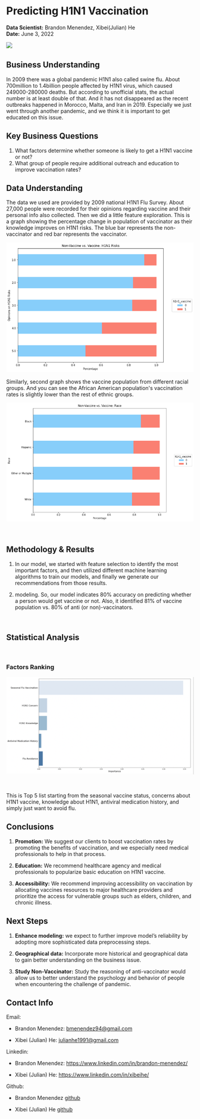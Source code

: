 # Predicting H1N1 Vaccination <br>
**Data Scientist:**  Brandon Menendez, Xibei(Julian) He <br>
**Date:** June 3, 2022

![](https://www.rgare.com/images/default-source/kc-article-images/mrna-long.jpg?sfvrsn=d6217b47_0)

## **Business Understanding**
In 2009 there was a global pandemic H1N1 also called swine flu. About 700million to 1.4billion people affected by H1N1 virus, which caused 249000-280000 deaths. But according to unofficial stats, the actual number is at least double of that. And it has not disappeared as the recent outbreaks happened in Morocco, Malta, and Iran in 2019. Especially we just went through another pandemic, and we think it is important to get educated on this issue. 

## **Key Business Questions**
1.	What factors determine whether someone is likely to get a H1N1 vaccine or not?
2.	What group of people require additional outreach and education to improve vaccination rates?

## **Data Understanding** 
The data we used are provided by 2009 national H1N1 Flu Survey. About 27,000 people were recorded for their opinions regarding vaccine and their personal info also collected. Then we did a little feature exploration. 
This is a graph showing the percentage change in population of vaccinator as their knowledge improves on H1N1 risks. The blue bar represents the non-vaccinator and red bar represents the vaccinator. 

![](Images/opinion_risk_2.png)
<br>

Similarly, second graph shows the vaccine population from different racial groups. And you can see the African American population's vaccination rates is slightly lower than the rest of ethnic groups. 

![](Images/race.png)

<br>

## **Methodology & Results**

1. In our model, we started with feature selection to identify the most important factors, and then utilized different machine learning algorithms to train our models, and finally we generate our recommendations from those results. 

2. modeling. So, our model indicates 80% accuracy on predicting whether a person would get vaccine or not. Also, it identified 81% of vaccine population vs. 80% of anti (or non)-vaccinators. 


<br>

## **Statistical Analysis**
<br>

### **Factors Ranking**

![](Images/feature_ranking.png)

<br>

This is Top 5 list starting from the seasonal vaccine status, concerns about H1N1 vaccine, knowledge about H1N1, antiviral medication history, and simply just want to avoid flu. 
<br>

## **Conclusions**
1. **Promotion:** We suggest our clients to boost vaccination rates by promoting the benefits of vaccination, and we especially need medical professionals to help in that process.

2. **Education:** We recommend healthcare agency and medical professionals to popularize basic education on H1N1 vaccine.

3. **Accessibility:** We recommend improving accessibility on vaccination by allocating vaccines resources to major healthcare providers and prioritize the access for vulnerable groups such as elders, children, and chronic illness.

## **Next Steps**
1. **Enhance modeling:** we expect to further improve model’s reliability by adopting more sophisticated data preprocessing steps.

2. **Geographical data:** Incorporate more historical and geographical data to gain better understanding on the business issue.

3. **Study Non-Vaccinator:** Study the reasoning of anti-vaccinator would allow us to better understand the psychology and behavior of people when encountering the challenge of pandemic.

## **Contact Info**
Email:
- Brandon Menendez: bmenendez94@gmail.com

- Xibei (Julian) He: julianhe1991@gmail.com

Linkedin: 
- Brandon Menendez: https://www.linkedin.com/in/brandon-menendez/

- Xibei (Julian) He: https://www.linkedin.com/in/xibeihe/

Github:

- Brandon Menendez [github](http://github.com/brandmend)

- Xibei (Julian) He [github](https://github.com/JulianHe1991)

